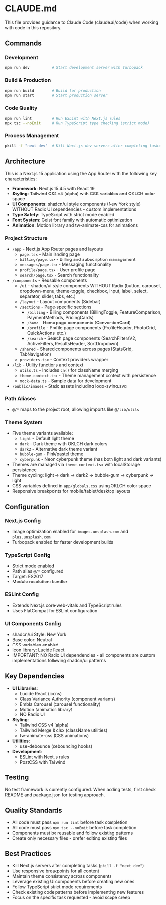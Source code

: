 # CLAUDE.md

This file provides guidance to Claude Code (claude.ai/code) when working with code in this repository.

## Commands

### Development
```bash
npm run dev          # Start development server with Turbopack
```

### Build & Production
```bash
npm run build        # Build for production
npm run start        # Start production server
```

### Code Quality
```bash
npm run lint         # Run ESLint with Next.js rules
npx tsc --noEmit     # Run TypeScript type checking (strict mode)
```

### Process Management
```bash
pkill -f "next dev"  # Kill Next.js dev servers after completing tasks
```

## Architecture

This is a Next.js 15 application using the App Router with the following key characteristics:

- **Framework**: Next.js 15.4.5 with React 19
- **Styling**: Tailwind CSS v4 (alpha) with CSS variables and OKLCH color space
- **UI Components**: shadcn/ui style components (New York style) WITHOUT Radix UI dependencies - custom implementations
- **Type Safety**: TypeScript with strict mode enabled
- **Font System**: Geist font family with automatic optimization
- **Animation**: Motion library and tw-animate-css for animations

### Project Structure
- `/app` - Next.js App Router pages and layouts
  - `page.tsx` - Main landing page
  - `billing/page.tsx` - Billing and subscription management
  - `messages/page.tsx` - Messaging functionality
  - `profile/page.tsx` - User profile page
  - `search/page.tsx` - Search functionality
- `/components` - Reusable components
  - `/ui` - shadcn/ui style components WITHOUT Radix (button, carousel, dropdown-menu, theme-toggle, checkbox, input, label, select, separator, slider, tabs, etc.)
  - `/layout` - Layout components (Sidebar)
  - `/sections` - Page-specific sections
    - `/billing` - Billing components (BillingToggle, FeatureComparison, PaymentMethods, PricingCards)
    - `/home` - Home page components (ConventionCard)
    - `/profile` - Profile page components (ProfileHeader, PhotoGrid, QuickActions, etc.)
    - `/search` - Search page components (SearchFiltersV2, ActiveFilters, ResultsHeader, SortDropdown)
  - `/shared` - Shared components across pages (StatsGrid, TabNavigation)
  - `providers.tsx` - Context providers wrapper
- `/lib` - Utility functions and context
  - `utils.ts` - Includes `cn()` for className merging
  - `theme-context.tsx` - Theme management context with persistence
  - `mock-data.ts` - Sample data for development
- `/public/images` - Static assets including logo-swing.svg

### Path Aliases
- `@/*` maps to the project root, allowing imports like `@/lib/utils`

### Theme System
- Five theme variants available:
  - `light` - Default light theme
  - `dark` - Dark theme with OKLCH dark colors
  - `dark2` - Alternative dark theme variant
  - `bubble-gum` - Pink/pastel theme
  - `cyberpunk` - Neon cyberpunk theme (has both light and dark variants)
- Themes are managed via `theme-context.tsx` with localStorage persistence
- Theme cycling: light → dark → dark2 → bubble-gum → cyberpunk → light
- CSS variables defined in `app/globals.css` using OKLCH color space
- Responsive breakpoints for mobile/tablet/desktop layouts

## Configuration

### Next.js Config
- Image optimization enabled for `images.unsplash.com` and `plus.unsplash.com`
- Turbopack enabled for faster development builds

### TypeScript Config
- Strict mode enabled
- Path alias `@/*` configured
- Target: ES2017
- Module resolution: bundler

### ESLint Config
- Extends Next.js core-web-vitals and TypeScript rules
- Uses FlatCompat for ESLint configuration

### UI Components Config
- shadcn/ui Style: New York
- Base color: Neutral
- CSS variables enabled
- Icon library: Lucide React
- IMPORTANT: NO Radix UI dependencies - all components are custom implementations following shadcn/ui patterns

## Key Dependencies

- **UI Libraries**: 
  - Lucide React (icons)
  - Class Variance Authority (component variants)
  - Embla Carousel (carousel functionality)
  - Motion (animation library)
  - NO Radix UI
- **Styling**: 
  - Tailwind CSS v4 (alpha)
  - Tailwind Merge & clsx (className utilities)
  - tw-animate-css (CSS animations)
- **Utilities**:
  - use-debounce (debouncing hooks)
- **Development**: 
  - ESLint with Next.js rules
  - PostCSS with Tailwind

## Testing

No test framework is currently configured. When adding tests, first check README and package.json for testing approach.

## Quality Standards

- All code must pass `npm run lint` before task completion
- All code must pass `npx tsc --noEmit` before task completion
- Components must be reusable and follow existing patterns
- Create only necessary files - prefer editing existing files

## Best Practices

- Kill Next.js servers after completing tasks (`pkill -f "next dev"`)
- Use responsive breakpoints for all content
- Maintain theme consistency across components
- Leverage existing UI components before creating new ones
- Follow TypeScript strict mode requirements
- Check existing code patterns before implementing new features
- Focus on the specific task requested - avoid scope creep